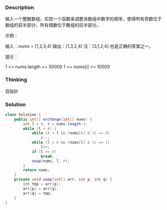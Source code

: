 ### Description

输入一个整数数组，实现一个函数来调整该数组中数字的顺序，使得所有奇数位于数组的前半部分，所有偶数位于数组的后半部分。

 

示例：

输入：nums = [1,2,3,4]
输出：[1,3,2,4] 
注：[3,1,2,4] 也是正确的答案之一。


提示：

1 <= nums.length <= 50000
1 <= nums[i] <= 10000

### Thinking

双指针

### Solution
```java
class Solution {
    public int[] exchange(int[] nums) {
        int l = 0, r = nums.length-1;
        while (l < r) {
            while (r > l && (nums[r] & 1) == 0)
                r--;
            while (l < r && (nums[l] & 1) == 1)
                l++;
            if (l >= r)
                break;
            swap(nums, l, r);
        }
        return nums;
    }
    private void swap(int[] arr, int p, int q) {
        int tmp = arr[p];
        arr[p] = arr[q];
        arr[q] = tmp;
    }
}
```